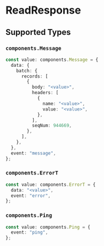 # ReadResponse


## Supported Types

### `components.Message`

```typescript
const value: components.Message = {
  data: {
    batch: {
      records: [
        {
          body: "<value>",
          headers: [
            {
              name: "<value>",
              value: "<value>",
            },
          ],
          seqNum: 944669,
        },
      ],
    },
  },
  event: "message",
};
```

### `components.ErrorT`

```typescript
const value: components.ErrorT = {
  data: "<value>",
  event: "error",
};
```

### `components.Ping`

```typescript
const value: components.Ping = {
  event: "ping",
};
```


